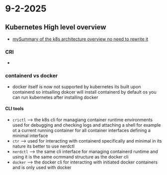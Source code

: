 # 9-2-2025

## Kubernetes High level overview
- [mySummary of the k8s architecture overview no need to rewrite it](https://github.com/abdulrahmanalaa123/ITI-sessions/blob/master/itiLog.md#kubern8es-architecture)
### CRI
- 
### containerd vs docker
- docker itself is now not supported by kubernetes its built upon containerd so intsalling dokcer will install containerd by default os you can run kubernetes after installing docker 


#### CLI tools
- `crictl` --> the k8s cli for managiang container runtime  environments used for debugging and checking logs and attaching a shell for example ot a current running container for all container interfaces defining a minimal interface
- `ctr`  --> used for interacting with containerd specifically and minimal in its nature its better to use nerdctl
- `nerdctl` --> the same cli interface for managing containerd runtime and using it is the same ocmmand structure as the docker cli
- `docker` --> the docker cli for interacting with initiated docker containers and is only used with docker
